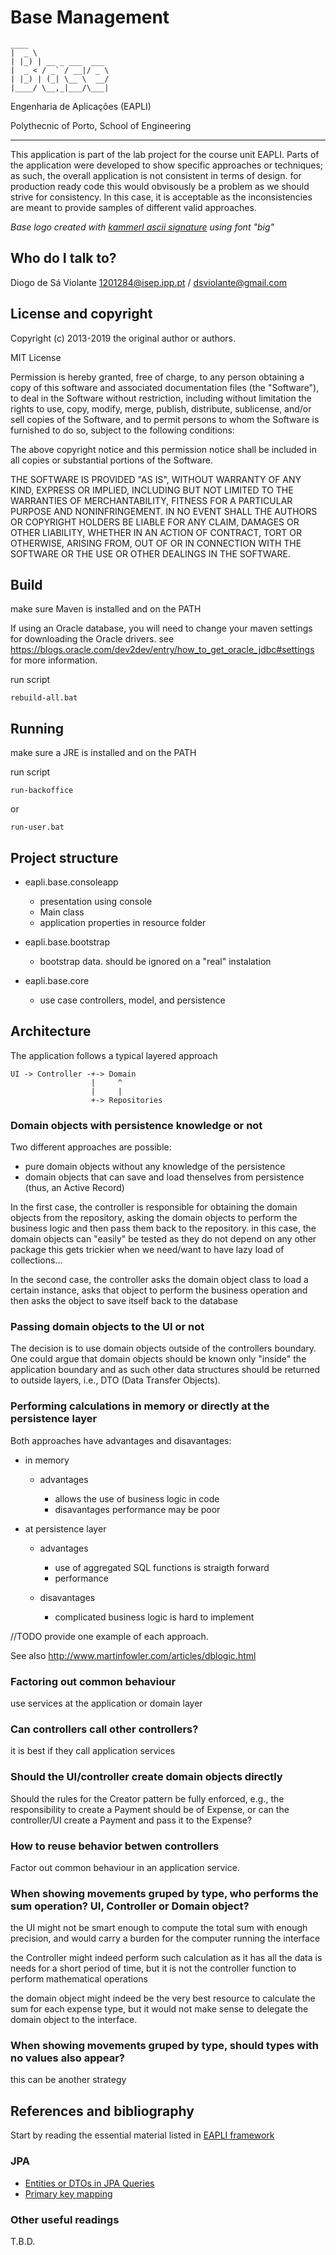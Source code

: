 # Base Management
    ____                 
    |  _ \                
    | |_) | __ _ ___  ___ 
    |  _ < / _` / __|/ _ \
    | |_) | (_| \__ \  __/
    |____/ \__,_|___/\___|

Engenharia de Aplicações (EAPLI)

Polythecnic of Porto, School of Engineering

---------------------------------------------

This application is part of the lab project for the course unit EAPLI. Parts of 
the application were developed to show specific approaches or techniques; as such, 
the overall application is not consistent in terms of design. for production ready 
code this would obvisously be a problem as we should strive for consistency. In 
this case, it is acceptable as the inconsistencies are meant to provide samples 
of different valid approaches.

_Base logo created with [kammerl ascii signature](https://www.kammerl.de/ascii/AsciiSignature.php) using font "big"_

## Who do I talk to?

Diogo de Sá Violante [1201284@isep.ipp.pt](emailto:1201284@isep.ipp.pt) / [dsviolante@gmail.com](emailto:dsviolante@gmail.com)

## License and copyright

Copyright (c) 2013-2019 the original author or authors.

MIT License

Permission is hereby granted, free of charge, to any person obtaining a copy
of this software and associated documentation files (the "Software"), to deal
in the Software without restriction, including without limitation the rights
to use, copy, modify, merge, publish, distribute, sublicense, and/or sell
copies of the Software, and to permit persons to whom the Software is
furnished to do so, subject to the following conditions:

The above copyright notice and this permission notice shall be included in all
copies or substantial portions of the Software.

THE SOFTWARE IS PROVIDED "AS IS", WITHOUT WARRANTY OF ANY KIND, EXPRESS OR
IMPLIED, INCLUDING BUT NOT LIMITED TO THE WARRANTIES OF MERCHANTABILITY,
FITNESS FOR A PARTICULAR PURPOSE AND NONINFRINGEMENT. IN NO EVENT SHALL THE
AUTHORS OR COPYRIGHT HOLDERS BE LIABLE FOR ANY CLAIM, DAMAGES OR OTHER
LIABILITY, WHETHER IN AN ACTION OF CONTRACT, TORT OR OTHERWISE, ARISING FROM,
OUT OF OR IN CONNECTION WITH THE SOFTWARE OR THE USE OR OTHER DEALINGS IN THE
SOFTWARE.

## Build

make sure Maven is installed and on the PATH

If using an Oracle database, you will need to change your maven settings for 
downloading the Oracle drivers. see <https://blogs.oracle.com/dev2dev/entry/how_to_get_oracle_jdbc#settings> for more information.

run script 

    rebuild-all.bat

## Running

make sure a JRE is installed and on the PATH

run script 

    run-backoffice 

or 

    run-user.bat

## Project structure

- eapli.base.consoleapp

  - presentation using console
  - Main class 
  - application properties in resource folder

- eapli.base.bootstrap 
  - bootstrap data. should be ignored on a "real" instalation

- eapli.base.core 
  - use case controllers, model, and persistence

## Architecture

The application follows a typical layered approach

    UI -> Controller -+-> Domain
                      |     ^
                      |     |
                      +-> Repositories


### Domain objects with persistence knowledge or not

Two different approaches are possible:

- pure domain objects without any knowledge of the persistence
- domain objects that can save and load thenselves from persistence (thus, an Active Record)

In the first case, the controller is responsible for obtaining the domain objects 
from the repository, asking the domain objects to perform the business logic and 
then pass them back to the repository. in this case, the domain objects can "easily" 
be tested as they do not depend on any other package this gets trickier when we 
need/want to have lazy load of collections...

In the second case, the controller asks the domain object class to load a certain 
instance, asks that object to perform the business operation and then asks the object 
to save itself back to the database

### Passing domain objects to the UI or not

The decision is to use domain objects outside of the controllers boundary. One could 
argue that domain objects should be known only "inside" the application boundary and 
as such other data structures should be returned to outside layers, i.e., DTO (Data Transfer Objects).

### Performing calculations in memory or directly at the persistence layer

Both approaches have advantages and disavantages:

- in memory

  - advantages

    - allows the use of business logic in code
    - disavantages performance may be poor

- at persistence layer

  - advantages

    - use of aggregated SQL functions is straigth forward
    - performance

  - disavantages

    - complicated business logic is hard to implement

//TODO provide one example of each approach.

See also <http://www.martinfowler.com/articles/dblogic.html>

### Factoring out common behaviour

use services at the application or domain layer

### Can controllers call other controllers?

it is best if they call application services

### Should the UI/controller create domain objects directly

Should the rules for the Creator pattern be fully enforced, e.g., the responsibility to 
create a Payment should be of Expense, or can the controller/UI create a Payment and
 pass it to the Expense?

### How to reuse behavior betwen controllers

Factor out common behaviour in an application service.

### When showing movements gruped by type, who performs the sum operation? UI, Controller or Domain object?

the UI might not be smart enough to compute the total sum with enough precision, and 
would carry a burden for the computer running the interface

the Controller might indeed perform such calculation as it has all the data is needs 
for a short period of time, but it is not the controller function to perform mathematical 
operations

the domain object might indeed be the very best resource to calculate the sum for each 
expense type, but it would not make sense to delegate the domain object to the interface.

### When showing movements gruped by type, should types with no values also appear?

this can be another strategy

## References and bibliography

Start by reading the essential material listed in [EAPLI framework](https://bitbucket.org/pag_isep/eapli.framework/src/master/README.md)

### JPA

- [Entities or DTOs in JPA Queries](https://thoughts-on-java.org/entities-dtos-use-projection/)
- [Primary key mapping](https://thoughts-on-java.org/primary-key-mappings-jpa-hibernate/)

### Other useful readings

T.B.D.

